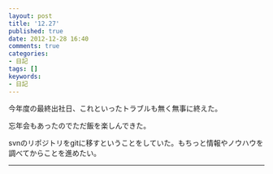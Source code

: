 ```yaml
---
layout: post
title: '12.27'
published: true
date: 2012-12-28 16:40
comments: true
categories:
- 日記
tags: []
keywords:
- 日記
---
```

今年度の最終出社日、これといったトラブルも無く無事に終えた。

忘年会もあったのでただ飯を楽しんできた。

svnのリポジトリをgitに移すということをしていた。もちっと情報やノウハウを調べてからことを進めたい。

---

